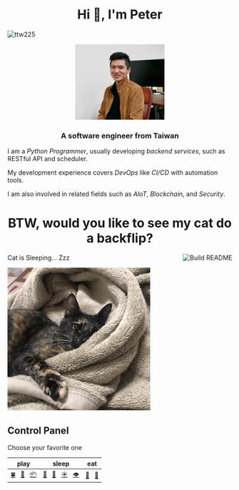 <h1 align="center">Hi 👋, I'm Peter</h1>

<p align="left"> <img src="https://komarev.com/ghpvc/?username=ttw225&label=Profile%20views&color=0e75b6&style=flat" alt="ttw225" /> </p>

<p align="center"> <img src="./images/cswang.jpg" width="200" /> </p>

<h3 align="center">A software engineer from Taiwan</h3>

I am a _Python Programmer_, usually developing _backend services_, such as RESTful API and scheduler.

My development experience covers _DevOps_ like _CI/CD_ with automation tools.

I am also involved in related fields such as _AIoT_, _Blockchain_, and _Security_.

<h1 align="center">BTW, would you like to see my cat do a backflip?</h1>

<a href="https://github.com/ttw225/test/actions"><img src="https://github.com/ttw225/test/workflows/Build%20README/badge.svg" align="right" alt="Build README"></a>

<!-- output starts -->

Cat is Sleeping... Zzz

<img src='./assets/image/sleep/Blanket.gif' alt=cat_sleep_Blanket width='320' height='320' />

## Control Panel

Choose your favorite one

| play | sleep | eat |
| :---: | :---: | :---: |
| [🍀](https://github.com/ttw225/ttw225/issues/new?title=cat%7Cplay%7CCatnip&body=Just+push+%27Submit+new+issue%27+and+go+back+to+README.+You+don%27t+need+to+do+anything+else.&labels=Play) &nbsp; [🎣](https://github.com/ttw225/ttw225/issues/new?title=cat%7Cplay%7CCat_Teaser_Wand&body=Just+push+%27Submit+new+issue%27+and+go+back+to+README.+You+don%27t+need+to+do+anything+else.&labels=Play) &nbsp; [📦](https://github.com/ttw225/ttw225/issues/new?title=cat%7Cplay%7CBox&body=Just+push+%27Submit+new+issue%27+and+go+back+to+README.+You+don%27t+need+to+do+anything+else.&labels=Play) | [🛌](https://github.com/ttw225/ttw225/issues/new?title=cat%7Csleep%7CSleep_Well&body=Just+push+%27Submit+new+issue%27+and+go+back+to+README.+You+don%27t+need+to+do+anything+else.&labels=Sleep) &nbsp; [💫](https://github.com/ttw225/ttw225/issues/new?title=cat%7Csleep%7CAngle&body=Just+push+%27Submit+new+issue%27+and+go+back+to+README.+You+don%27t+need+to+do+anything+else.&labels=Sleep) &nbsp; [☀️](https://github.com/ttw225/ttw225/issues/new?title=cat%7Csleep%7CSun&body=Just+push+%27Submit+new+issue%27+and+go+back+to+README.+You+don%27t+need+to+do+anything+else.&labels=Sleep) &nbsp; [👁️](https://github.com/ttw225/ttw225/issues/new?title=cat%7Csleep%7CBlanket&body=Just+push+%27Submit+new+issue%27+and+go+back+to+README.+You+don%27t+need+to+do+anything+else.&labels=Sleep) | [🥫](https://github.com/ttw225/ttw225/issues/new?title=cat%7Ceat%7CCan&body=Just+push+%27Submit+new+issue%27+and+go+back+to+README.+You+don%27t+need+to+do+anything+else.&labels=Eat) &nbsp; [🧆](https://github.com/ttw225/ttw225/issues/new?title=cat%7Ceat%7CKibble&body=Just+push+%27Submit+new+issue%27+and+go+back+to+README.+You+don%27t+need+to+do+anything+else.&labels=Eat) |

<!-- [🎩](https://github.com/ttw225/ttw225/issues/new?title=cat%7Cfun%7Cheadgear&body=Just+push+%27Submit+new+issue%27+and+go+back+to+README.+You+don%27t+need+to+do+anything+else.&labels=Fun) -->

<!-- output ends -->

